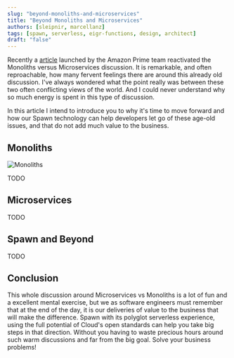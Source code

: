 ```yaml
---
slug: "beyond-monoliths-and-microservices"
title: "Beyond Monoliths and Microservices"
authors: [sleipnir, marcellanz]
tags: [spawn, serverless, eigr-functions, design, architect]
draft: "false"
---
```


Recently a [article](https://www.primevideotech.com/video-streaming/scaling-up-the-prime-video-audio-video-monitoring-service-and-reducing-costs-by-90)
launched by the Amazon Prime team reactivated the Monoliths versus Microservices discussion. It is remarkable, and often reproachable, 
how many fervent feelings there are around this already old discussion.
I've always wondered what the point really was between these two often conflicting views of the world. And I could never understand why 
so much energy is spent in this type of discussion.

In this article I intend to introduce you to why it's time to move forward and how our Spawn technology can help developers 
let go of these age-old issues, and that do not add much value to the business.

## Monoliths

![Monoliths](/img/monoliths.jpg "Monoliths")

TODO

## Microservices

TODO

## Spawn and Beyond

TODO

## Conclusion

This whole discussion around Microservices vs Monoliths is a lot of fun and a excellent mental exercise, but we as software engineers must remember
that at the end of the day, it is our deliveries of value to the business that will make the difference. Spawn with its polyglot serverless experience, 
using the full potential of Cloud's open standards can help you take big steps in that direction. 
Without you having to waste precious hours around such warm discussions and far from the big goal. Solve your business problems!